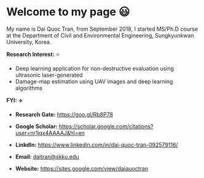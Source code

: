 # Welcome to my page :smiley:
My name is Dai Quoc Tran, from September 2018, I started MS/Ph.D course at the Department of Civil and Environmental Engineering, Sungkyunkwan University, Korea.

**Research Interest:** :star:
- Deep learning application for non-destructive evaluation using ultrasonic laser-generated
- Damage-map estimation using UAV images and deep learning algorithms

**FYI:** :airplane:

- **Research Gate:** https://goo.gl/Rb8P78

- **Google Scholar:**  https://scholar.google.com/citations?user=nr1jqx4AAAAJ&hl=en

- **Linkdln:** https://www.linkedin.com/in/dai-quoc-tran-092579116/

- **Email:** [daitran@skku.edu](daitran@skku.edu)

- **Website:** https://sites.google.com/view/daiquoctran
